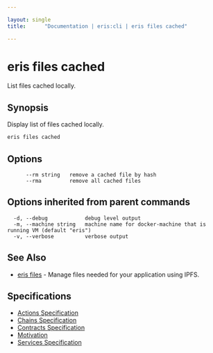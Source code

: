 ```yaml
---

layout: single
title:      "Documentation | eris:cli | eris files cached"

---
```


# eris files cached

List files cached locally.

## Synopsis

Display list of files cached locally.

```bash
eris files cached
```

## Options

```
      --rm string   remove a cached file by hash
      --rma         remove all cached files
```

## Options inherited from parent commands

```
  -d, --debug            debug level output
  -m, --machine string   machine name for docker-machine that is running VM (default "eris")
  -v, --verbose          verbose output
```

## See Also

* [eris files](/docs/documentation/cli/0.11.3/eris_files/)	 - Manage files needed for your application using IPFS.

## Specifications

* [Actions Specification](/docs/documentation/cli/0.11.3/actions_specification/)
* [Chains Specification](/docs/documentation/cli/0.11.3/chains_specification/)
* [Contracts Specification](/docs/documentation/cli/0.11.3/contracts_specification/)
* [Motivation](/docs/documentation/cli/0.11.3/motivation/)
* [Services Specification](/docs/documentation/cli/0.11.3/services_specification/)

